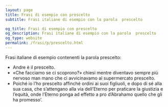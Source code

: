 ```yaml
---
layout: page
title: Frasi di esempio con prescelto 
subtitle: Frasi italiane di esempio con la parola  prescelto

og_title: Frasi di esempio con prescelto 
og_description: Frasi italiane di esempio con la parola  prescelto
og_type: website
permalink: /frasi/p/prescelto.html
---
```


Frasi italiane di esempio contenenti la parola prescelto:


- Andre è il prescelto.
- «Che facciamo se ci scoprono?» chiesi mentre diventavo sempre più nervoso man mano che ci avvicinavamo al supermercato prescelto.
- Poiché io l’ho prescelto affinché ordini ai suoi figliuoli, e dopo di sé alla sua casa, che s’attengano alla via dell’Eterno per praticare la giustizia e l’equità, onde l’Eterno ponga ad effetto a pro d’Abrahamo quello che gli ha promesso’.
